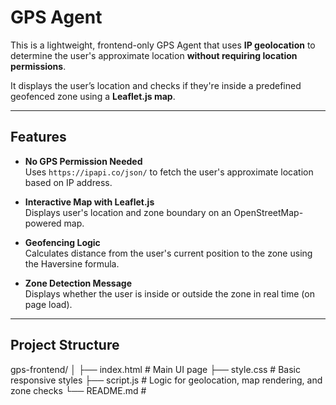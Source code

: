 #  GPS Agent 

This is a lightweight, frontend-only GPS Agent that uses **IP geolocation** to determine the user's approximate location **without requiring location permissions**.

It displays the user’s location and checks if they're inside a predefined geofenced zone using a **Leaflet.js map**.

---

##  Features

- **No GPS Permission Needed**  
  Uses `https://ipapi.co/json/` to fetch the user's approximate location based on IP address.

-  **Interactive Map with Leaflet.js**  
  Displays user's location and zone boundary on an OpenStreetMap-powered map.

-  **Geofencing Logic**  
  Calculates distance from the user's current position to the zone using the Haversine formula.

-  **Zone Detection Message**  
  Displays whether the user is inside or outside the zone in real time (on page load).

---

##  Project Structure

gps-frontend/
│
├── index.html # Main UI page
├── style.css # Basic responsive styles
├── script.js # Logic for geolocation, map rendering, and zone checks
└── README.md # 
